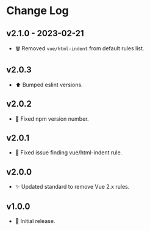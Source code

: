 # Change Log

## v2.1.0 - 2023-02-21
- 🗑 Removed `vue/html-indent` from default rules list.

## v2.0.3
- ⬆️ Bumped eslint versions.

## v2.0.2
- 🐛 Fixed npm version number.

## v2.0.1
- 🐛 Fixed issue finding vue/html-indent rule.

## v2.0.0
- ✨ Updated standard to remove Vue 2.x rules.

## v1.0.0
- 🚀 Initial release.
